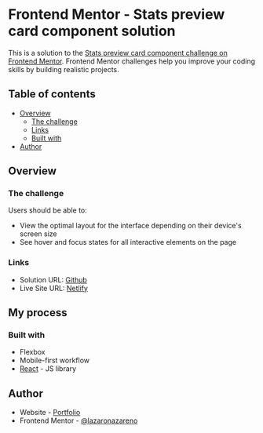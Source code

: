 # Frontend Mentor - Stats preview card component solution

This is a solution to the [Stats preview card component challenge on Frontend Mentor](https://www.frontendmentor.io/challenges/stats-preview-card-component-8JqbgoU62). Frontend Mentor challenges help you improve your coding skills by building realistic projects. 

## Table of contents

- [Overview](#overview)
  - [The challenge](#the-challenge)
  - [Links](#links)
  - [Built with](#built-with)
- [Author](#author)


## Overview

### The challenge

Users should be able to:

- View the optimal layout for the interface depending on their device's screen size
- See hover and focus states for all interactive elements on the page

### Links

- Solution URL: [Github](https://github.com/lazaronazareno/frontend-mentor/tree/master/src/stats-preview-card)
- Live Site URL: [Netlify](https://frontend-m-challenges.netlify.app/stats-preview-card)

## My process

### Built with

- Flexbox
- Mobile-first workflow
- [React](https://reactjs.org/) - JS library

## Author

- Website - [Portfolio](https://lazaro-portfolio.netlify.app/)
- Frontend Mentor - [@lazaronazareno](https://www.frontendmentor.io/profile/lazaronazareno)

